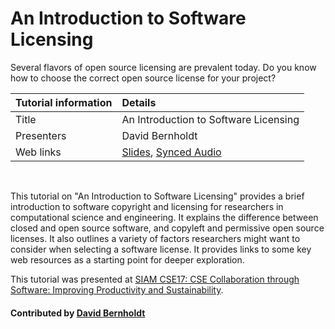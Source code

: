 # An Introduction to Software Licensing

Several flavors of open source licensing are prevalent today. Do you know how to choose the correct open source license for your project?

<!---
### Tutorial: An Introduction to Software Licensing

<a href="https://doi.org/10.6084/m9.figshare.4696285" class="link-row">Slides</a>
<a href="https://www.pathlms.com/siam/courses/4150/sections/5826/video_presentations/42639" class="link-row">Synced Audio</a>
--->


Tutorial information | Details 
:--- | :--- 
Title  | An Introduction to Software Licensing
Presenters | David Bernholdt
Web links|[Slides](https://doi.org/10.6084/m9.figshare.4696285), [Synced Audio](https://www.pathlms.com/siam/courses/4150/sections/5826/video_presentations/42639)                   

<br>

This tutorial on "An Introduction to Software Licensing" provides a brief introduction to software copyright and licensing for researchers in computational science and engineering.  It explains the difference between closed and open source software, and copyleft and permissive open source licenses.  It also outlines a variety of factors researchers might want to consider when selecting a software license.  It provides links to some key web resources as a starting point for deeper exploration.

This tutorial was presented at [SIAM CSE17: CSE Collaboration through Software: Improving Productivity and Sustainability](http://meetings.siam.org/sess/dsp_programsess.cfm?SESSIONCODE=61488).

#### Contributed by [David Bernholdt](http://github.com/bernhold "David Bernholdt")

<!---
Publish: yes
Categories: collaboration
Topics: licensing
Tags: training, video
Level: 2
Prerequisites: defaults
Aggregate: none
--->
